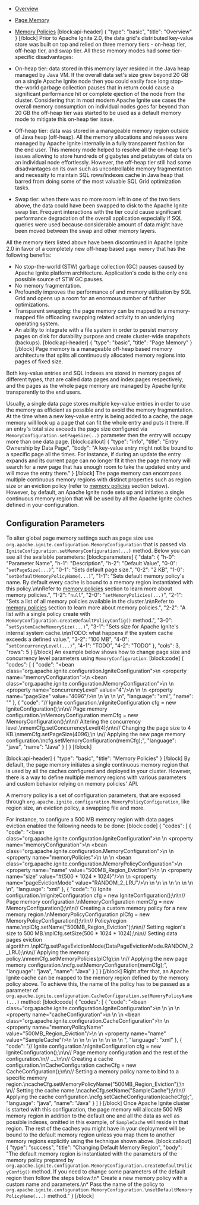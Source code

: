 * [Overview](doc:page-memory#overview)
* [Page Memory](doc:page-memory#page-memory)
* [Memory Policies](doc:page-memory#memory-policies)
[block:api-header]
{
  "type": "basic",
  "title": "Overview"
}
[/block]
Prior to Apache Ignite 2.0, the data grid's distributed key-value store was built on top and relied on three memory tiers - on-heap tier, off-heap tier, and swap tier. All these memory modes had some tier-specific disadvantages:

* On-heap tier: data stored in this memory layer resided in the Java heap managed by Java VM. If the overall data set's size grew beyond 20 GB on a single Apache Ignite node then you could easily face long stop-the-world garbage collection pauses that in return could cause a significant performance hit or complete ejection of the node from the cluster. Considering that in most modern Apache Ignite use cases the overall memory consumption on individual nodes goes far beyond than 20 GB the off-heap tier was started to be used as a default memory mode to mitigate this on-heap tier issue.

* Off-heap tier: data was stored in a manageable memory region outside of Java heap (off-heap). All the memory allocations and releases were managed by Apache Ignite internally in a fully transparent fashion for the end user. This memory mode helped to resolve all the on-heap tier's issues allowing to store hundreds of gigabytes and petabytes of data on an individual node effortlessly. However, the off-heap tier still had some disadvantages on its own such as uncontrollable memory fragmentation and necessity to maintain SQL rows/indexes cache in Java heap that barred from doing some of the most valuable SQL Grid optimization tasks.

* Swap tier: when there was no more room left in one of the two tiers above, the data could have been swapped to disk to the Apache Ignite swap tier. Frequent interactions with the tier could cause significant performance degradation of the overall application especially if SQL queries were used because considerable amount of data might have been moved between the swap and other memory layers.          

All the memory tiers listed above have been discontinued in Apache Ignite 2.0 in favor of a completely new off-heap based `page memory` that has the following benefits:
* No stop-the-world (STW) garbage collection (GC) pauses caused by Apache Ignite platform architecture. Application's code is the only one possible source of STW GC pauses.
* No memory fragmentation.
* Profoundly improves the performance of and memory utilization by SQL Grid and opens up a room for an enormous number of further optimizations.
* Transparent swapping: the page memory can be mapped to a memory-mapped file offloading swapping related activity to an underlying operating system.
* An ability to integrate with a file system in order to persist memory pages on disk for durability purpose and create cluster-wide snapshots (backups).
[block:api-header]
{
  "type": "basic",
  "title": "Page Memory"
}
[/block]
Page memory is a manageable off-heap based memory architecture that splits all continuously allocated memory regions into pages of fixed size.

Both key-value entries and SQL indexes are stored in memory pages of different types, that are called data pages and index pages respectively, and the pages as the whole page memory are managed by Apache Ignite transparently to the end users. 

Usually, a single data page stores multiple key-value entries in order to use the memory as efficient as possible and to avoid the memory fragmentation. At the time when a new key-value entry is being added to a cache, the page memory will look up a page that can fit the whole entry and puts it there. If an entry's total size exceeds the page size configured via `MemoryConfiguration.setPageSize(..)` parameter then the entry will occupy more than one data page.
[block:callout]
{
  "type": "info",
  "title": "Entry Ownership by Data Page",
  "body": "A key-value entry might not be bound to a specific page all the times. For instance, if during an update the entry expands and its current page can no longer fit it then the page memory will search for a new page that has enough room to take the updated entry and will move the entry there."
}
[/block]
The page memory can encompass multiple continuous memory regions with distinct properties such as region size or an eviction policy (refer to [memory policies](doc:page-memory#memory-policies) section below). However, by default, an Apache Ignite node sets up and initiates a single continuous memory region that will be used by all the Apache Ignite caches defined in your configuration.

## Configuration Parameters

To alter global page memory settings such as page size use `org.apache.ignite.configuration.MemoryConfiguration` that is passed via `IgniteConfiguration.setMemoryConfiguration(...)` method. Below you can see all the available parameters:
[block:parameters]
{
  "data": {
    "h-0": "Parameter Name",
    "h-1": "Description",
    "h-2": "Default Value",
    "0-0": "`setPageSize(...)`",
    "0-1": "Sets default page size.",
    "0-2": "2 KB",
    "1-0": "`setDefaultMemoryPolicyName(...)`",
    "1-1": "Sets default memory policy's name. By default every cache is bound to a memory region instantiated with this policy.\n\nRefer to [memory policies](doc:page-memory#memory-policies) section to learn more about memory policies.",
    "1-2": "`null`",
    "2-0": "`setMemoryPolicies(...)`",
    "2-1": "Sets a list of all memory policies available in the cluster.\n\nRefer to [memory policies](doc:page-memory#memory-policies) section to learn more about memory policies.",
    "2-2": "A list with a single policy create with `MemoryConfiguration.createDefaultPolicyConfig()` method.",
    "3-0": "`setSystemCacheMemorySize(...)`",
    "3-1": "Sets size for Apache Ignite's internal system cache.\n\nTODO: what happens if the system cache exceeds a defined value.",
    "3-2": "100 MB",
    "4-0": "`setConcurrencyLevel(...)`",
    "4-1": "TODO",
    "4-2": "TODO"
  },
  "cols": 3,
  "rows": 5
}
[/block]
An example below shows how to change page size and concurrency level parameters using `MemoryConfiguration`:
[block:code]
{
  "codes": [
    {
      "code": "<bean class=\"org.apache.ignite.configuration.IgniteConfiguration\">\n    <property name=\"memoryConfiguration\">\n        <bean class=\"org.apache.ignite.configuration.MemoryConfiguration\">\n            <!-- Setting the concurrency level -->\n            <property name=\"concurrencyLevel\" value=\"4\"/>\n                \n            <!-- Setting the page size to 4 KB -->\n            <property name=\"pageSize\" value=\"4096\"/>\n        </bean>\n    </property>\n  \n  <!--- Additional settings ---->\n</bean>",
      "language": "xml",
      "name": ""
    },
    {
      "code": "// Ignite configuration.\nIgniteConfiguration cfg = new IgniteConfiguration();\n\n// Page memory configuration.\nMemoryConfiguration memCfg = new MemoryConfiguration();\n\n// Altering the concurrency level.\nmemCfg.setConcurrencyLevel(4);\n\n// Changing the page size to 4 KB.\nmemCfg.setPageSize(4096);\n        \n// Applying the new page memory configuration.\ncfg.setMemoryConfiguration(memCfg);",
      "language": "java",
      "name": "Java"
    }
  ]
}
[/block]

[block:api-header]
{
  "type": "basic",
  "title": "Memory Policies"
}
[/block]
By default, the page memory initiates a single continuous memory region that is used by all the caches configured and deployed in your cluster. However, there is a way to define multiple memory regions with various parameters and custom behavior relying on memory policies' API.

A memory policy is a set of configuration parameters, that are exposed through `org.apache.ignite.configuration.MemoryPolicyConfiguration`, like region size, an eviction policy, a swapping file and more.

For instance, to configure a 500 MB memory region with data pages eviction enabled the following needs to be done:
[block:code]
{
  "codes": [
    {
      "code": "<bean class=\"org.apache.ignite.configuration.IgniteConfiguration\">\n   <!-- Page memory configuration -->   \n   <property name=\"memoryConfiguration\">\n      <bean class=\"org.apache.ignite.configuration.MemoryConfiguration\">\n        <!-- Defining a custom memory policy. -->\n        <property name=\"memoryPolicies\">\n          <list>\n            <!-- 500 MB total size and RANDOM_2_LRU eviction algorithm. -->\n            <bean class=\"org.apache.ignite.configuration.MemoryPolicyConfiguration\">\n              <property name=\"name\" value=\"500MB_Region_Eviction\"/>\n              <!-- 500 MB total size. -->\n              <property name=\"size\" value=\"#{500 * 1024 * 1024}\"/>\n              <!-- Enabling data pages eviction. -->\n              <property name=\"pageEvictionMode\" value=\"RANDOM_2_LRU\"/>\n            </bean>\n          </list>\n        </property>\n      </bean>\n   </property>\n  \n  <!-- The rest of the configuration. -->\n  <!-- ....... -->\n</bean>",
      "language": "xml"
    },
    {
      "code": "// Ignite configuration.\nIgniteConfiguration cfg = new IgniteConfiguration();\n\n// Page memory configuration.\nMemoryConfiguration memCfg = new MemoryConfiguration();\n\n// Creating a custom memory policy for a new memory region.\nMemoryPolicyConfiguration plCfg = new MemoryPolicyConfiguration();\n\n// Policy/region name.\nplCfg.setName(\"500MB_Region_Eviction\");\n\n// Setting region's size to 500 MB.\nplCfg.setSize(500 * 1024 * 1024);\n\n// Setting data pages eviction algorithm.\nplCfg.setPageEvictionMode(DataPageEvictionMode.RANDOM_2_LRU);\n\n// Applying the memory policy.\nmemCfg.setMemoryPolicies(plCfg);\n        \n// Applying the new page memory configuration.\ncfg.setMemoryConfiguration(memCfg);",
      "language": "java",
      "name": "Java"
    }
  ]
}
[/block]
Right after that, an Apache Ignite cache can be mapped to the memory region defined by the memory policy above. To achieve this, the name of the policy has to be passed as a parameter of `org.apache.ignite.configuration.CacheConfiguration.setMemoryPolicyName(...)` method: 
[block:code]
{
  "codes": [
    {
      "code": "<bean class=\"org.apache.ignite.configuration.IgniteConfiguration\">\n    <!-- Page memory and other configuration parameters. -->\n    <!-- ....... -->\n  \n    <property name=\"cacheConfiguration\">\n       <list>\n           <!-- Cache that is mapped to non-default memory region -->\n           <bean class=\"org.apache.ignite.configuration.CacheConfiguration\">\n              <!--\n                   Setting a memory policy name to bind to a specific\n                   memory region.\n               -->\n               <property name=\"memoryPolicyName\" value=\"500MB_Region_Eviction\"/>\n               <!-- Cache unique name. -->\n               <property name=\"name\" value=\"SampleCache\"/>\n             \n               <!-- Additional cache configuration parameters -->\n           </bean>\n       </list>\n    </property>\n    \n    <!-- The rest of the configuration. -->\n    <!-- ....... -->\n</bean>  ",
      "language": "xml"
    },
    {
      "code": "// Ignite configuration.\nIgniteConfiguration cfg = new IgniteConfiguration();\n\n// Page memory configuration and the rest of the configuration.\n// ....\n\n// Creating a cache configuration.\nCacheConfiguration cacheCfg = new CacheConfiguration();\n\n// Setting a memory policy name to bind to a specific memory region.\ncacheCfg.setMemoryPolicyName(\"500MB_Region_Eviction\");\n        \n// Setting the cache name.\ncacheCfg.setName(\"SampleCache\");\n\n// Applying the cache configuration.\ncfg.setCacheConfiguration(cacheCfg);",
      "language": "java",
      "name": "Java"
    }
  ]
}
[/block]
Once Apache Ignite cluster is started with this configuration, the page memory will allocate 500 MB memory region in addition to the default one and all the data as well as possible indexes, omitted in this example, of `SampleCache` will reside in that region. The rest of the caches you might have in your deployment will be bound to the default memory region unless you map them to another memory regions explicitly using the technique shown above.
[block:callout]
{
  "type": "success",
  "title": "Changing Default Memory Region",
  "body": "The default memory region is instantiated with the parameters of the memory policy prepared by `org.apache.ignite.configuration.MemoryConfiguration.createDefaultPolicyConfig()` method. If you need to change some parameters of the default region then follow the steps below:\n* Create a new memory policy with a custom name and parameters.\n* Pass the name of the policy to `org.apache.ignite.configuration.MemoryConfiguration.\nsetDefaultMemoryPolicyName(...)` method."
}
[/block]